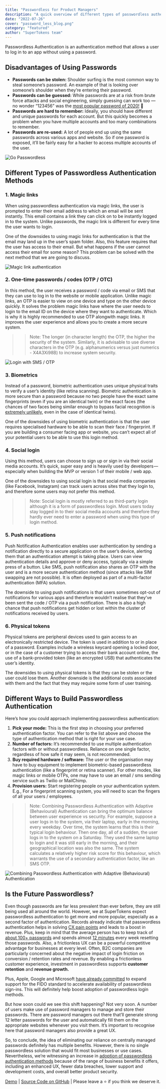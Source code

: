 ```yaml
---
title: "Passwordless for Product Managers"
description: "A quick overview of different types of passwordless authentication methods to improve user retention"
date: "2022-07-26"
cover: "password_less_blog.png"
category: "featured"
author: "SuperTokens team"
---
```

Passwordless Authentication is an authentication method that allows a user to log in to an app without using a password.

## Disadvantages of Using Passwords
- **Passwords can be stolen:** Shoulder surfing is the most common way to steal someone’s password. An example of that is looking over someone’s shoulder when they’re entering their password.  
- **Passwords can be guessed:** While passwords are at a risk from brute force attacks and social engineering, simply guessing can work too — no wonder “123456” was the [most popular password of 2020!](https://nordpass.com/most-common-passwords-list/) 🤯
- **Passwords are hard to remember:** Ideally, you should have different and unique passwords for each account. But this quickly becomes a problem when you have multiple accounts and too many combinations to remember. 
- **Passwords are re-used:** A lot of people end up using the same passwords across various apps and website. So if one password is exposed, it’ll be fairly easy for a hacker to access multiple accounts of the user.

![Go Passwordless](./Go_Passwordless.gif)

## Different Types of Passwordless Authentication Methods
### 1. Magic links
When using passwordless authentication via magic links, the user is prompted to enter their email address to which an email will be sent instantly. This email contains a link they can click on to be instantly logged in to the system. Unlike passwords, the magic link is different for every time the user wants to login. 

One of the downsides to using magic links for authentication is that the email may land up in the user’s spam folder. Also, this feature requires that the user has access to their email. But what happens if the user cannot access their email for some reason? This problem can be solved with the next method that we are going to discuss.

![Magic link authentication](./Magic_link.gif)

### 2. One-time passwords / codes (OTP / OTC)
In this method, the user  receives a password / code via email or SMS that they can use to log in to the website or mobile application. Unlike magic links, an OTP is easier to view on one device and type on the other device quickly. It solves the problem magic links have where the user needs to login to the email ID on the device where they want to authenticate. Which is why it is highly recommended to use OTP alongwith magic links. It improves the user experience and allows you to create a more secure system.
> > Note: The longer (in character length) the OTP, the higher the security of the system. Similarly, it is advisable to use diverse characters in the OTP (e.g. alphanumerics versus just numerics - X4A3Xi98B) to increase system security.

![Login with SMS / OTP](./OTP_SMS_login.gif)

### 3. Biometrics
Instead of a password, biometric authentication uses unique physical traits to verify a user’s identity (like retina scanning). Biometric authentication is more secure than a password because no two people have the exact same fingerprints (even if you are an identical twin) or the exact faces (the chances of two faces being similar enough to bypass facial recognition is [extremely unlikely](https://www.sciencedirect.com/science/article/abs/pii/S0379073815003758), even in the case of identical twins).

One of the downsides of using biometric authentication is that the user requires specialised hardware to be able to scan their face / fingerprint. If you are building a consumer facing app or website, you can’t expect all of your potential users to be able to use this login method.

### 4. Social login
Using this method, users can choose to sign up or sign in via their social media accounts. It’s quick, super easy and is heavily used by developers — especially when building the MVP or version 1 of their mobile / web app.

One of the downsides to using social login is that social media companies (like Facebook, Instagram) can track users across sites that they login to, and therefore some users may not prefer this method.
> > Note: Social login is mostly referred to as third-party login although it is a form of passwordless login. Most users today stay logged in to their social media accounts and therefore they hardly ever need to enter a password when using this type of login method.

### 5. Push notifications
Push Notification Authentication enables user authentication by sending a notification directly to a secure application on the user’s device, alerting them that an authentication attempt is taking place. Users can view authentication details and approve or deny access, typically via a simple press of a button. Like SMS, push notification also shares an OTP with the user and is a more secure authentication method (since attacks like SIM swapping are not possible). It is often deployed as part of a multi-factor authentication (MFA) solution.

The downside to using push notifications is that users sometimes opt-out of notifications for various apps and therefore wouldn’t realise that they’ve been sent the code / OTP via a push notification. There is also a high chance that push notifications get hidden or lost within the cluster of notifications received by users.

### 6. Physical tokens
Physical tokens are peripheral devices used to gain access to an electronically restricted device. The token is used in addition to or in place of a password. Examples include a wireless keycard opening a locked door, or in the case of a customer trying to access their bank account online, the use of a bank-provided token (like an encrypted USB) that authenticates the user’s identity. 

The downsides to using physical tokens is that they can be stolen or the user could lose them. Another downside is the additional costs associated with them and the fact that they may require some form of user training.

## Different Ways to Build Passwordless Authentication
Here’s how you could approach implementing passwordless authentication: 
1. **Pick your mode:** This is the first step in choosing your preferred authentication factor. You can refer to the list above and choose the type of authentication method that is right for your use case. 
2. **Number of factors:** It’s recommended to use multiple authentication factors with or without passwordless. Reliance on one single factor, regardless of how safe it may seem, is not recommended.
3. **Buy required hardware / software:** The user or the organisation may have to buy equipment to implement biometric-based passwordless authentication (like a fingerprint or retina scanner). For other modes, like magic links or mobile OTPs, one may have to use an email / sms sending service such as Twilio or MailChimp.
4. **Provision users:** Start registering people on your authentication system. E.g., For a fingerprint scanning system, you will need to scan the fingers of all your users / employees.
> > Note: Combining Passwordless Authentication with Adaptive (Behavioural) Authentication can bring the optimum balance between user experience vs security. For example, suppose a user logs in to the system, via their laptop, early in the morning, every weekday. Over time, the system learns that this is their typical login behaviour. Then one day, all of a sudden, the user logs in to the system on a Saturday. They used the same laptop to login and it was still early in the morning, and their geographical location was also the same. The system calculates a relatively higher risk score for this behaviour, which warrants the use of a secondary authentication factor, like an SMS OTP.

![Combining Passwordless Authentication with Adaptive (Behavioural) Authentication](./adaptive_auth.png)

## Is the Future Passwordless?
Even though passwords are far less prevalent than ever before, they are still being used all around the world. However, we at SuperTokens expect passwordless authentication to get more and more popular, especially as a second factor of authentication.
Records already indicate that passwordless authentication helps in solving [CX pain points](https://www.the-future-of-commerce.com/2022/05/10/passwordless-authentication-solve-cx-pain-points-boost-revenue/) and leads to a boost in revenue. Plus, keep in mind that the average person has to keep track of [about 100+ passwords](https://tech.co/password-managers/how-many-passwords-average-person#:~:text=According%20to%20new%20research%20from,has%20100%20passwords%20to%20remember!) and spends almost [12 minutes](https://resources.yubico.com/53ZDUYE6/at/q3tmql-974v8g-73e8p5/YubicoPonemon_2019_State_of_Password_and_Authentication_Security_Behaviors_Report.pdf?format=pdf) every week resetting those passwords.
Also, a frictionless UX can be a powerful competitive advantage for businesses at every level. Often, B2C companies are particularly concerned about the negative impact of login friction on conversion / retention rates and revenue. By enabling a frictionless customer experience, investment in passwordless supports **customer retention** and **revenue growth.**

Plus, Apple, Google and Microsoft [have already committed](https://www.apple.com/in/newsroom/2022/05/apple-google-and-microsoft-commit-to-expanded-support-for-fido-standard/) to expand support for the FIDO standard to accelerate availability of passwordless sign-ins. This will definitely help boost adoption of passwordless login methods.

But how soon could we see this shift happening? Not very soon. A number of users make use of password managers to manage and store their passwords. There are password managers out there that’ll generate strong 12 letter passwords for the user and automatically fill them on the appropriate websites whenever you visit them. It’s important to recognise here that password managers also provide a great UX.

So, to conclude, the idea of eliminating our reliance on centrally managed passwords definitely has multiple benefits. However, there is no single passwordless solution that would fit most businesses or use cases. Nevertheless, we’re witnessing an increase in [adoption of passwordless authentication methods](https://www.globenewswire.com/news-release/2022/06/09/2459721/0/en/The-Global-Passwordless-Authentication-Market-size-is-estimated-to-be-USD-12-79-billion-in-2021-and-is-predicted-to-reach-USD-53-64-billion-by-2030-with-a-CAGR-of-16-7-from-2022-20.html) because of the range of business benefits it offers, including an enhanced UX, fewer data breaches, lower support and development costs, and overall better product security.


[Demo](https://passwordless.demo.supertokens.com/) | [Source Code on GitHub](https://github.com/supertokens/supertokens-core) | Please leave a ⭐️ if you think we deserve it.